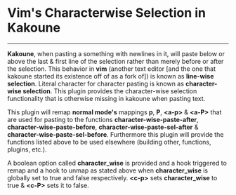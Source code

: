 # Vim's Characterwise Selection in Kakoune
---
**Kakoune**, when pasting a something with newlines in it, will paste below or above the last & first line of the selection rather than merely before or after the selection. This behavior in **vim** (another text editor [and the one that kakoune started its existence off of as a fork of]) is known as **line-wise selection**. Literal character for character pasting is known as **character-wise selection**. This plugin provides the character-wise selection functionality that is otherwise missing in kakoune when pasting text.

This plugin will remap **normal mode's** mappings **p**, **P**, **\<a-p\>** & **\<a-P\>** that are used for pasting to the functions **character-wise-paste-after**, **character-wise-paste-before**, **character-wise-paste-sel-after** & **character-wise-paste-sel-before**. Furthermore this plugin will provide the functions listed above to be used elsewhere (building other, functions, plugins, etc.).

A boolean option called **character_wise** is provided and a hook triggered to remap and a hook to unmap as stated above when **character_wise** is globally set to true and false respectively. **\<c-p\>** sets **character_wise** to true & **\<c-P\>** sets it to false.